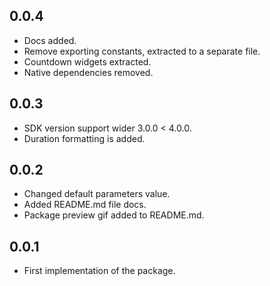 ## 0.0.4

* Docs added.
* Remove exporting constants, extracted to a separate file.
* Countdown widgets extracted.
* Native dependencies removed.

## 0.0.3

* SDK version support wider 3.0.0 < 4.0.0.
* Duration formatting is added.

## 0.0.2

* Changed default parameters value.
* Added README.md file docs.
* Package preview gif added to README.md.

## 0.0.1

* First implementation of the package.
